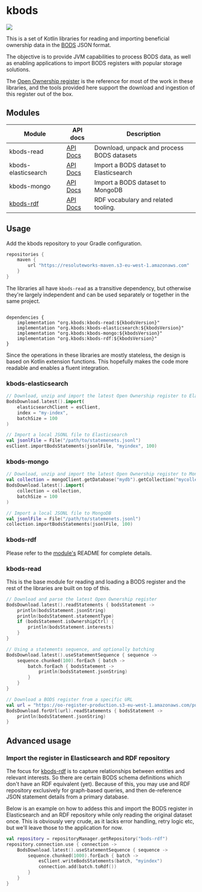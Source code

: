 # kbods

[![](https://img.shields.io/github/v/release/cosmin-marginean/kbods?display_name=tag)](https://github.com/cosmin-marginean/kbods/releases)

This is a set of Kotlin libraries for reading and importing beneficial ownership data
in the [BODS](https://standard.openownership.org) JSON format.

The objective is to provide JVM capabilities to process BODS data, as well as enabling applications to import BODS registers with
popular storage solutions.

The [Open Ownership register](https://register.openownership.org/download) is the reference for most of the work in these libraries, and
the tools provided here support the download and ingestion of this register out of the box.

## Modules

| Module | API docs | Description|
| --- | --- | --- |
| kbods-read | [API Docs](https://cosmin-marginean.github.io/kbods/dokka/kbods-read) | Download, unpack and process BODS datasets |
| kbods-elasticsearch | [API Docs](https://cosmin-marginean.github.io/kbods/dokka/kbods-elasticsearch) | Import a BODS dataset to Elasticsearch |
| kbods-mongo | [API Docs](https://cosmin-marginean.github.io/kbods/dokka/kbods-mongo) | Import a BODS dataset to MongoDB |
| [kbods-rdf](kbods-rdf) | [API Docs](https://cosmin-marginean.github.io/kbods/dokka/kbods-rdf) | RDF vocabulary and related tooling. |

## Usage

Add the kbods repository to your Gradle configuration.

```groovy
repositories {
    maven {
        url "https://resoluteworks-maven.s3-eu-west-1.amazonaws.com"
    }
}
```

The libraries all have `kbods-read` as a transitive dependency, but otherwise they're largely independent and can be used
separately or together in the same project.

```shell

dependencies {
    implementation "org.kbods:kbods-read:${kbodsVersion}"
    implementation "org.kbods:kbods-elasticsearch:${kbodsVersion}"
    implementation "org.kbods:kbods-mongo:${kbodsVersion}"
    implementation "org.kbods:kbods-rdf:${kbodsVersion}"
}
```

Since the operations in these libraries are mostly stateless, the design is based on Kotlin extension functions. This
hopefully makes the code more readable and enables a fluent integration.  

### kbods-elasticsearch
```kotlin
// Download, unzip and import the latest Open Ownership register to Elasticsearch
BodsDownload.latest().import(
    elasticsearchClient = esClient,
    index = "my-index",
    batchSize = 100
)

// Import a local JSONL file to Elasticsearch
val jsonlFile = File("/path/to/statemenets.jsonl")
esClient.importBodsStatements(jsonlFile, "myindex", 100)
```

### kbods-mongo
```kotlin
// Download, unzip and import the latest Open Ownership register to MongoDB
val collection = mongoClient.getDatabase("mydb").getCollection("mycollection")
BodsDownload.latest().import(
    collection = collection,
    batchSize = 100
)

// Import a local JSONL file to MongoDB
val jsonlFile = File("/path/to/statemenets.jsonl")
collection.importBodsStatements(jsonlFile, 100)
```

### kbods-rdf
Please refer to the [module's](kbods-rdf) README for complete details.

### kbods-read
This is the base module for reading and loading a BODS register and the rest of the libraries
are built on top of this.

```kotlin
// Download and parse the latest Open Ownership register
BodsDownload.latest().readStatements { bodsStatement ->
    println(bodsStatement.jsonString)
    println(bodsStatement.statementType)
    if (bodsStatement.isOwnershipCtrl) {
        println(bodsStatement.interests)
    }
}

// Using a statements sequence, and optionally batching
BodsDownload.latest().useStatementSequence { sequence ->
    sequence.chunked(100).forEach { batch ->
        batch.forEach { bodsStatement ->
            println(bodsStatement.jsonString)
        }
    }
}

// Download a BODS register from a specific URL
val url = "https://oo-register-production.s3-eu-west-1.amazonaws.com/public/exports/statements.2023-02-01T14:23:22Z.jsonl.gz"
BodsDownload.forUrl(url).readStatements { bodsStatement ->
    println(bodsStatement.jsonString)
}
```

## Advanced usage
### Import the register in Elasticsearch and RDF repository
The focus for [kbods-rdf](kbods-rdf) is to capture relationships between entities and relevant interests.
So there are certain BODS schema definitions which don't have an RDF equivalent (yet).
Because of this, you may use and RDF repository exclusively for graph-based queries, and then
de-reference JSON statement details from a primary database.

Below is an example on how to addess this and import the BODS register in Elasticsearch
and an RDF repository while only reading the original dataset once. This is obviously very crude, as it
lacks error handling, retry logic etc, but we'll leave those to the application for now.

```kotlin
val repository = repositoryManager.getRepository("bods-rdf")
repository.connection.use { connection ->
    BodsDownload.latest().useStatementSequence { sequence ->
        sequence.chunked(1000).forEach { batch ->
            esClient.writeBodsStatements(batch, "myindex")
            connection.add(batch.toRdf())
        }
    }
}
```
